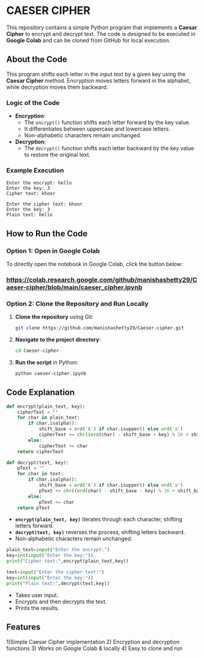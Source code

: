 # CAESER CIPHER


This repository contains a simple Python program that implements a **Caesar Cipher** to encrypt and decrypt text. The code is designed to be executed in **Google Colab** and can be cloned from GitHub for local execution.

##  About the Code
This program shifts each letter in the input text by a given key using the **Caesar Cipher** method. Encryption moves letters forward in the alphabet, while decryption moves them backward.

###  Logic of the Code
- **Encryption**:
  - The `encrypt()` function shifts each letter forward by the key value.
  - It differentiates between uppercase and lowercase letters.
  - Non-alphabetic characters remain unchanged.
- **Decryption**:
  - The `decrypt()` function shifts each letter backward by the key value to restore the original text.

###  Example Execution
```
Enter the encrypt: hello
Enter the key: 3
Cipher text: khoor

Enter the cipher text: khoor
Enter the key: 3
Plain text: hello
```

##  How to Run the Code
### Option 1: Open in Google Colab
To directly open the notebook in Google Colab, click the button below:

###  https://colab.research.google.com/github/manishashetty29/Caeser-cipher/blob/main/caeser_cipher.ipynb

### Option 2: Clone the Repository and Run Locally
1. **Clone the repository** using Git:
   ```sh
   git clone https://github.com/manishashetty29/Caeser-cipher.git
   ```
2. **Navigate to the project directory**:
   ```sh
   cd Caeser-cipher
   ```
3. **Run the script** in Python:
   ```sh
   python caeser-cipher.ipynb
   ```

##  Code Explanation
```python
def encrypt(plain_text, key):
    cipherText = ""
    for char in plain_text:
        if char.isalpha():
            shift_base = ord('A') if char.isupper() else ord('a')
            cipherText += chr((ord(char) - shift_base + key) % 26 + shift_base)
        else:
            cipherText += char
    return cipherText

def decrypt(text, key):
    pText = ""
    for char in text:
        if char.isalpha():
            shift_base = ord('A') if char.isupper() else ord('a')
            pText += chr((ord(char) - shift_base - key) % 26 + shift_base)
        else:
            pText += char
    return pText
```
- **`encrypt(plain_text, key)`** iterates through each character, shifting letters forward.
- **`decrypt(text, key)`** reverses the process, shifting letters backward.
- Non-alphabetic characters remain unchanged.

```python
plain_text=input("Enter the encrypt:")
key=int(input("Enter the key:"))
print("Cipher text:",encrypt(plain_text,key))

text=input("Enter the cipher text:")
key=int(input("Enter the key:"))
print("Plain text:",decrypt(text,key))
```
- Takes user input.
- Encrypts and then decrypts the text.
- Prints the results.

##  Features
1)Simple Caesar Cipher implementation
2) Encryption and decryption functions
3) Works on Google Colab & locally
4) Easy to clone and run
